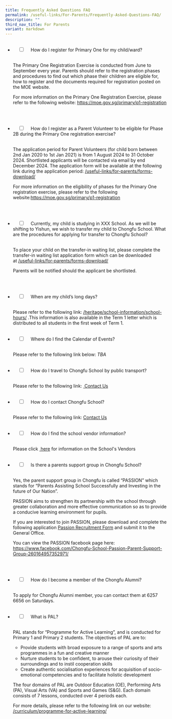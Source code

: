 ```yaml
---
title: Frequently Asked Questions FAQ
permalink: /useful-links/For-Parents/Frequently-Asked-Questions-FAQ/
description: ""
third_nav_title: For Parents
variant: markdown
---
```

<ul class="jekyllcodex_accordion">  
&nbsp;&nbsp;<li>  
&nbsp;&nbsp;&nbsp;&nbsp;<input type="checkbox" id="accordion1">  
&nbsp;&nbsp;&nbsp;&nbsp;<label for="accordion1">How do I register for Primary One for my child/ward?</label>  
&nbsp;&nbsp;&nbsp;&nbsp;<div>  
&nbsp;&nbsp;&nbsp;&nbsp;&nbsp;&nbsp;<p>The Primary One Registration Exercise is conducted from June to September every year. Parents should refer to the registration phases and procedures to find out which phase their children are eligible for, how to register and the documents required for registration posted on the MOE website.

For more information on the Primary One Registration Exercise, please refer to the following website:&nbsp;<a href="https://moe.gov.sg/primary/p1-registration">https://moe.gov.sg/primary/p1-registration</a></p>  
&nbsp;&nbsp;&nbsp;&nbsp;</div>  
</li>
<li>  
&nbsp;&nbsp;&nbsp;&nbsp;<input type="checkbox" id="accordion2">  
&nbsp;&nbsp;&nbsp;&nbsp;<label for="accordion2">How do I register as a Parent Volunteer to be eligible for Phase 2B during the Primary One registration exercise?</label>  
&nbsp;&nbsp;&nbsp;&nbsp;<div>  
&nbsp;&nbsp;&nbsp;&nbsp;&nbsp;&nbsp;<p>The application period for Parent Volunteers (for child born between 2nd Jan 2020 to 1st Jan 2021) is from 1 August 2024 to 31 October 2024. Shortlisted applicants will be contacted via email by end December 2024. The application form will be available at the following link during the application period: 
<a href="https://www.chongfu.moe.edu.sg/useful-links/For-Parents/Forms-Download/">/useful-links/for-parents/forms-download/</a>
				
For more information on the eligibility of phases for the Primary One registration exercise, please refer to the following website:<a href="https://moe.gov.sg/primary/p1-registration">https://moe.gov.sg/primary/p1-registration</a></p>  
&nbsp;&nbsp;&nbsp;&nbsp;</div>  
</li>
<li>  
&nbsp;&nbsp;&nbsp;&nbsp;<input type="checkbox" id="accordion3">  
&nbsp;&nbsp;&nbsp;&nbsp;<label for="accordion3">Currently, my child is studying in XXX School. As we will be shifting to Yishun, we wish to transfer my child to Chongfu School. What are the procedures for applying for transfer to Chongfu School?</label>  
&nbsp;&nbsp;&nbsp;&nbsp;<div>  
&nbsp;&nbsp;&nbsp;&nbsp;&nbsp;&nbsp;<p>To place your child on the transfer-in waiting list, please complete the transfer-in waiting list application form which can be downloaded at&nbsp;<a href="https://www.chongfu.moe.edu.sg/useful-links/For-Parents/Forms-Download/">/useful-links/for-parents/forms-download/</a>

Parents will be notified should the applicant be shortlisted.</p>  
&nbsp;&nbsp;&nbsp;&nbsp;</div>  
</li>
<li>  
&nbsp;&nbsp;&nbsp;&nbsp;<input type="checkbox" id="accordion4">  
&nbsp;&nbsp;&nbsp;&nbsp;<label for="accordion4">When are my child’s long days?</label>  
&nbsp;&nbsp;&nbsp;&nbsp;<div>  
&nbsp;&nbsp;&nbsp;&nbsp;&nbsp;&nbsp;<p>Please refer to the following link: <a href="/heritage/school-information/school-hours/">/heritage/school-information/school-hours/</a>&nbsp;.This information is also available in the Term 1 letter which is distributed to all students in the first week of Term 1.</p>  
&nbsp;&nbsp;&nbsp;&nbsp;</div>  
</li>
<li>  
&nbsp;&nbsp;&nbsp;&nbsp;<input type="checkbox" id="accordion5">  
&nbsp;&nbsp;&nbsp;&nbsp;<label for="accordion5">Where do I find the Calendar of Events?</label>  
&nbsp;&nbsp;&nbsp;&nbsp;<div>  
	&nbsp;&nbsp;&nbsp;&nbsp;&nbsp;&nbsp;<p>Please refer to the following link below: <i>TBA</i></p>  
&nbsp;&nbsp;&nbsp;&nbsp;</div>  
</li>
<li>  
&nbsp;&nbsp;&nbsp;&nbsp;<input type="checkbox" id="accordion6">  
&nbsp;&nbsp;&nbsp;&nbsp;<label for="accordion6">How do I travel to Chongfu School by public transport?</label>  
&nbsp;&nbsp;&nbsp;&nbsp;<div>  
&nbsp;&nbsp;&nbsp;&nbsp;&nbsp;&nbsp;<p>Please refer to the following link:&nbsp;<a href="https://www.chongfu.moe.edu.sg/contact-us/"> Contact Us</a></p>  
&nbsp;&nbsp;&nbsp;&nbsp;</div>  
</li>
<li>  
&nbsp;&nbsp;&nbsp;&nbsp;<input type="checkbox" id="accordion7">  
&nbsp;&nbsp;&nbsp;&nbsp;<label for="accordion7">How do I contact Chongfu School?</label>  
&nbsp;&nbsp;&nbsp;&nbsp;<div>  
&nbsp;&nbsp;&nbsp;&nbsp;&nbsp;&nbsp;<p>Please refer to the following link:&nbsp;<a href="/contact-us/">Contact Us</a></p>  
&nbsp;&nbsp;&nbsp;&nbsp;</div>  
</li>
<li>  
&nbsp;&nbsp;&nbsp;&nbsp;<input type="checkbox" id="accordion8">  
&nbsp;&nbsp;&nbsp;&nbsp;<label for="accordion8">How do I find the school vendor information?</label>  
&nbsp;&nbsp;&nbsp;&nbsp;<div>  
&nbsp;&nbsp;&nbsp;&nbsp;&nbsp;&nbsp;<p>Please click&nbsp;<a href="https://www.chongfu.moe.edu.sg/heritage/School-Information/supplier-information/"> here</a>&nbsp;for information on the School's Vendors</p>  
&nbsp;&nbsp;&nbsp;&nbsp;</div>  
</li>
<li>  
&nbsp;&nbsp;&nbsp;&nbsp;<input type="checkbox" id="accordion9">  
&nbsp;&nbsp;&nbsp;&nbsp;<label for="accordion9">Is there a parents support group in Chongfu School?</label>  
&nbsp;&nbsp;&nbsp;&nbsp;<div>  
&nbsp;&nbsp;&nbsp;&nbsp;&nbsp;&nbsp;<p>Yes, the parent support group in Chongfu is called “PASSION” which stands for “Parents Assisting School Successfully and Investing in the future of Our Nation”.

PASSION aims to strengthen its partnership with the school through greater collaboration and more effective communication so as to provide a conducive learning environment for pupils.

If you are interested to join PASSION, please download and complete the following application <a href="/files/Passion-Recruitment-Form-2013_letter-head.pdf">Passion Recruitment Form</a> and submit it to the General Office.

You can view the PASSION facebook page here: <a href="https://www.facebook.com/Chongfu-School-Passion-Parent-Support-Group-260164957352971/">https://www.facebook.com/Chongfu-School-Passion-Parent-Support-Group-260164957352971/</a></p>  
&nbsp;&nbsp;&nbsp;&nbsp;</div>  
</li>
<li>  
&nbsp;&nbsp;&nbsp;&nbsp;<input type="checkbox" id="accordion10">  
&nbsp;&nbsp;&nbsp;&nbsp;<label for="accordion10">How do I become a member of the Chongfu Alumni?</label>  
&nbsp;&nbsp;&nbsp;&nbsp;<div>  
&nbsp;&nbsp;&nbsp;&nbsp;&nbsp;&nbsp;<p>To apply for Chongfu Alumni member, you can contact them at 6257 6656 on Saturdays.</p>  
&nbsp;&nbsp;&nbsp;&nbsp;</div>  
</li>
<li>  
&nbsp;&nbsp;&nbsp;&nbsp;<input type="checkbox" id="accordion11">  
&nbsp;&nbsp;&nbsp;&nbsp;<label for="accordion11">What is PAL?</label>  
&nbsp;&nbsp;&nbsp;&nbsp;<div>  
&nbsp;&nbsp;&nbsp;&nbsp;&nbsp;&nbsp;<p></p><p>PAL stands for “Programme for Active Learning”, and is conducted for Primary 1 and Primary 2 students. The objectives of PAL are to:</p>
<ul>
<li>Provide students with broad exposure to a range of sports and arts programmes in a fun and creative manner</li>
<li>Nurture students to be confident, to arouse their curiosity of their surroundings and to instil cooperation skills</li>
<li>Create authentic socialisation experiences for acquisition of socio-emotional competencies and to facilitate holistic development</li>
</ul>
<p>The four domains of PAL are Outdoor Education (OE), Performing Arts (PA), Visual Arts (VA) and Sports and Games (S&amp;G). Each domain consists of 7 lessons, conducted over 4 periods each.</p>
For more details, please refer to the following link on our website: <a href="https://www.chongfu.moe.edu.sg/curriculum/applied-learning-programme/programme-for-active-learning/">/curriculum/programme-for-active-learning/</a>
<p></p>  
&nbsp;&nbsp;&nbsp;&nbsp;</div>  
</li>
</ul>